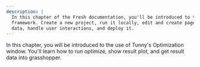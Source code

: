 ```yaml
---
description: |
  In this chapter of the Fresh documentation, you'll be introduced to the
  framework. Create a new project, run it locally, edit and create pages, fetch
  data, handle user interactions, and deploy it.
---
```


In this chapter, you will be introduced to the use of Tunny's Optimization window.
You'll learn how to run optimize, show result plot, and get result data into grasshopper.
